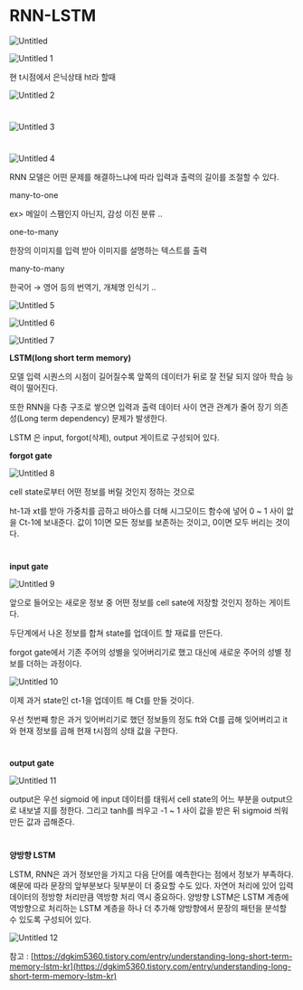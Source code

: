 # RNN-LSTM

![Untitled](https://user-images.githubusercontent.com/98019312/150756436-f66be216-3c5b-46bc-b1c9-2ab284632a6b.png)

![Untitled 1](https://user-images.githubusercontent.com/98019312/150756465-87637962-8630-4608-966b-63f1c3a1f915.png)


현 t시점에서 은닉상태 ht라 할때

![Untitled 2](https://user-images.githubusercontent.com/98019312/150756565-855afeff-dab0-4987-82b3-146020949b56.png)
#
![Untitled 3](https://user-images.githubusercontent.com/98019312/150756563-43b64f25-50cc-47c9-a3b7-8fac344fa456.png)
#
![Untitled 4](https://user-images.githubusercontent.com/98019312/150756552-97f47ab8-892f-4a5b-906a-bdf01d9cf57b.png)


RNN 모델은 어떤 문제를 해결하느냐에 따라 입력과 출력의 길이를 조절할 수 있다.

many-to-one  

ex> 메일이 스팸인지 아닌지, 감성 이진 분류 ..

one-to-many

한장의 이미지를 입력 받아 이미지를 설명하는 텍스트를 출력

many-to-many

한국어 → 영어 등의 번역기, 개체명 인식기 .. 

![Untitled 5](https://user-images.githubusercontent.com/98019312/150757030-e706e608-1cab-41ab-aeb2-76c406fc3019.png)

![Untitled 6](https://user-images.githubusercontent.com/98019312/150757024-db185196-d247-4fca-b32b-2c49d3f978e8.png)

![Untitled 7](https://user-images.githubusercontent.com/98019312/150757014-ff4717b4-abf5-4559-897b-654165f1ed55.png)


**LSTM(long short term memory)**

모델 입력 시퀀스의 시점이 길어질수록 앞쪽의 데이터가 뒤로 잘 전달 되지 않아 학습 능력이 떨어진다. 

또한  RNN을 다층 구조로 쌓으면 입력과 출력 데이터 사이 연관 관계가 줄어 장기 의존성(Long term dependency) 문제가 발생한다.

LSTM 은 input, forgot(삭제), output 게이트로 구성되어 있다.


**forgot gate**

![Untitled 8](https://user-images.githubusercontent.com/98019312/150757134-77aacf04-8817-400e-8b0e-52132b44174a.png)


cell state로부터 어떤 정보를 버릴 것인지 정하는 것으로

ht-1과 xt를 받아 가중치를 곱하고 바아스를 더해 시그모이드 함수에 넣어 0 ~ 1 사이 앖을 Ct-1에 보내준다. 값이 1이면 모든 정보를 보존하는 것이고, 0이면 모두 버리는 것이다. 
#

**input gate**

![Untitled 9](https://user-images.githubusercontent.com/98019312/150757163-ee42cdf9-bd6f-47eb-bbdd-aab0b2453ac5.png)


앞으로  들어오는 새로운 정보 중 어떤 정보를 cell sate에 저장할 것인지 정하는 게이트다.

두단계에서 나온 정보를 합쳐 state를 업데이트 할 재료를 만든다.

forgot gate에서 기존 주어의 성별을 잊어버리기로 했고 대신에 새로운 주어의 성별 정보를 더하는 과정이다. 


![Untitled 10](https://user-images.githubusercontent.com/98019312/150757202-28991a79-142f-487a-8102-fe4909834639.png)


이제 과거 state인 ct-1을 업데이트 해 Ct를 만들 것이다.

우선 첫번째 항은 과거 잊어버리기로 했던 정보들의 정도 ft와 Ct를 곱해 잊어버리고 it와 현재 정보를 곱해 현재 t시점의 상태 값을 구한다.
#

**output gate**

![Untitled 11](https://user-images.githubusercontent.com/98019312/150757243-1d993e17-8dfe-496a-a469-0acdaa0ed71c.png)


output은 우선 sigmoid 에 input 데이터를 태워서 cell state의 어느 부분을 output으로 내보낼 지를 정한다. 그리고 tanh를 씌우고 -1 ~ 1 사이 값을 받은 뒤 sigmoid 씌워 만든 값과 곱해준다. 

#

**양방향 LSTM**

LSTM, RNN은 과거 정보만을 가지고 다음 단어를 예측한다는 점에서 정보가 부족하다. 예문에 따라 문장의 앞부분보다 뒷부분이 더 중요할 수도 있다. 자연어 처리에 있어 입력데이터의 정방향 처리만큼 역방향 처리 역시 중요하다. 양방향 LSTM은 LSTM 계층에 역방향으로 처리하는 LSTM 계층을 하나 더 추가해 양방향에서 문장의 패턴을 분석할 수 있도록 구성되어 있다.

![Untitled 12](https://user-images.githubusercontent.com/98019312/150757261-9f5a6b68-7467-4ae9-8363-f4301c188525.png)


참고 : [https://dgkim5360.tistory.com/entry/understanding-long-short-term-memory-lstm-kr](https://dgkim5360.tistory.com/entry/understanding-long-short-term-memory-lstm-kr)
